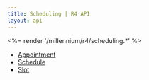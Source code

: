 ```yaml
---
title: Scheduling | R4 API
layout: api
---
```


<%= render '/millennium/r4/scheduling.*' %>

* [Appointment](../scheduling/appointment)
* [Schedule](../scheduling/schedule)
* [Slot](../scheduling/slot)
